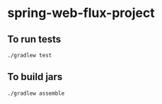 # spring-web-flux-project

## To run tests
```
./gradlew test
```
## To build jars
```
./gradlew assemble
```